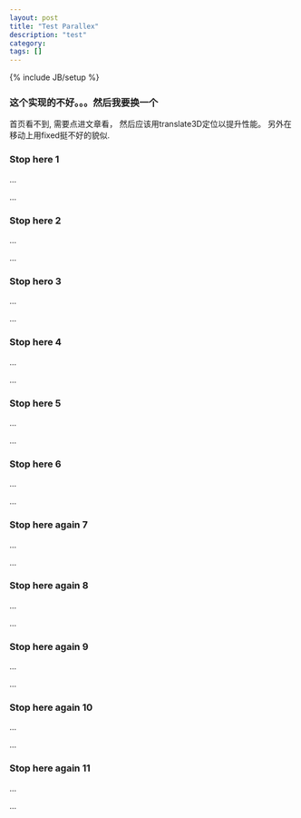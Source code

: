 ```yaml
---
layout: post
title: "Test Parallex"
description: "test"
category: 
tags: []
---
```

{% include JB/setup %}

<script type="text/fake">
  // text sorption
  if (page.type === 'post') {
    var textSorption = new TextSorption({
      elems: $('h3'),
      slowDown: false,
      extraPoints: []
    })

    setTimeout(function(){
      textSorption.update()
    }, 5000)
    setTimeout(function(){
      textSorption.update()
    }, 20000)
    exports.textSorption = textSorption
  }
</script>

### 这个实现的不好。。。然后我要换一个

首页看不到, 需要点进文章看，
然后应该用translate3D定位以提升性能。
另外在移动上用fixed挺不好的貌似.

  
  

### Stop here 1

...

...

### Stop here 2

...

...

### Stop hero 3

...

...

### Stop here 4

...

...

### Stop here 5 

...

...

### Stop here 6

...

...

### Stop here again 7

...

...

### Stop here again 8

...

...

### Stop here again 9

...

...

### Stop here again 10

...

...

### Stop here again 11

...

...

